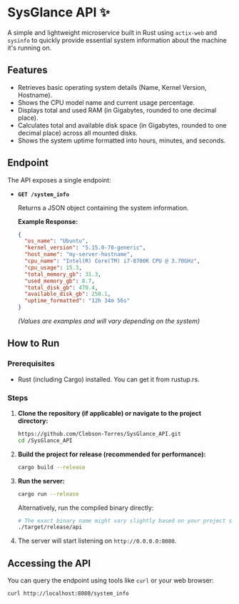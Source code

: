 # SysGlance API ✨

A simple and lightweight microservice built in Rust using `actix-web` and `sysinfo` to quickly provide essential system information about the machine it's running on.

## Features

*   Retrieves basic operating system details (Name, Kernel Version, Hostname).
*   Shows the CPU model name and current usage percentage.
*   Displays total and used RAM (in Gigabytes, rounded to one decimal place).
*   Calculates total and available disk space (in Gigabytes, rounded to one decimal place) across all mounted disks.
*   Shows the system uptime formatted into hours, minutes, and seconds.

## Endpoint

The API exposes a single endpoint:

*   **`GET /system_info`**

    Returns a JSON object containing the system information.

    **Example Response:**

    ```json
    {
      "os_name": "Ubuntu",
      "kernel_version": "5.15.0-78-generic",
      "host_name": "my-server-hostname",
      "cpu_name": "Intel(R) Core(TM) i7-8700K CPU @ 3.70GHz",
      "cpu_usage": 15.3,
      "total_memory_gb": 31.3,
      "used_memory_gb": 8.7,
      "total_disk_gb": 470.4,
      "available_disk_gb": 250.1,
      "uptime_formatted": "12h 34m 56s"
    }
    ```
    *(Values are examples and will vary depending on the system)*

## How to Run

### Prerequisites

*   Rust (including Cargo) installed. You can get it from rustup.rs.

### Steps

1.  **Clone the repository (if applicable) or navigate to the project directory:**
    ```bash
    https://github.com/Clebson-Torres/SysGlance_API.git
    cd /SysGlance_API
    ```

2.  **Build the project for release (recommended for performance):**
    ```bash
    cargo build --release
    ```

3.  **Run the server:**
    ```bash
    cargo run --release
    ```
    Alternatively, run the compiled binary directly:
    ```bash
    # The exact binary name might vary slightly based on your project structure
    ./target/release/api
    ```

4.  The server will start listening on `http://0.0.0.0:8080`.

## Accessing the API

You can query the endpoint using tools like `curl` or your web browser:

```bash
curl http://localhost:8080/system_info
